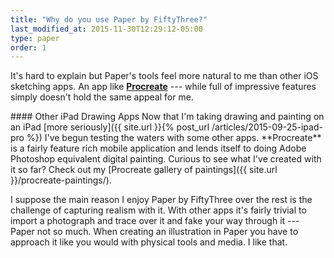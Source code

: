 ```yaml
---
title: "Why do you use Paper by FiftyThree?"
last_modified_at: 2015-11-30T12:29:12-05:00
type: paper
order: 1
---
```


It's hard to explain but Paper's tools feel more natural to me than other iOS sketching apps. An app like [**Procreate**](http://procreate.si/) --- while full of impressive features simply doesn't hold the same appeal for me.

<div class="notice--warning" markdown="1">
#### Other iPad Drawing Apps
Now that I'm taking drawing and painting on an iPad [more seriously]({{ site.url }}{% post_url /articles/2015-09-25-ipad-pro %}) I've begun testing the waters with some other apps. **Procreate** is a fairly feature rich mobile application and lends itself to doing Adobe Photoshop equivalent digital painting. Curious to see what I've created with it so far? Check out my [Procreate gallery of paintings]({{ site.url }}/procreate-paintings/).
</div>

I suppose the main reason I enjoy Paper by FiftyThree over the rest is the challenge of capturing realism with it. With other apps it's fairly trivial to import a photograph and trace over it and fake your way through it --- Paper not so much. When creating an illustration in Paper you have to approach it like you would with physical tools and media. I like that.
